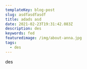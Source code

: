 ```yaml
---
templateKey: blog-post
slug: asdfasdfasdf
title: adads asd
date: 2021-02-23T19:31:42.083Z
description: des
keywords: fed
featuredimage: /img/about-anna.jpg
tags:
  - des
---
```

des